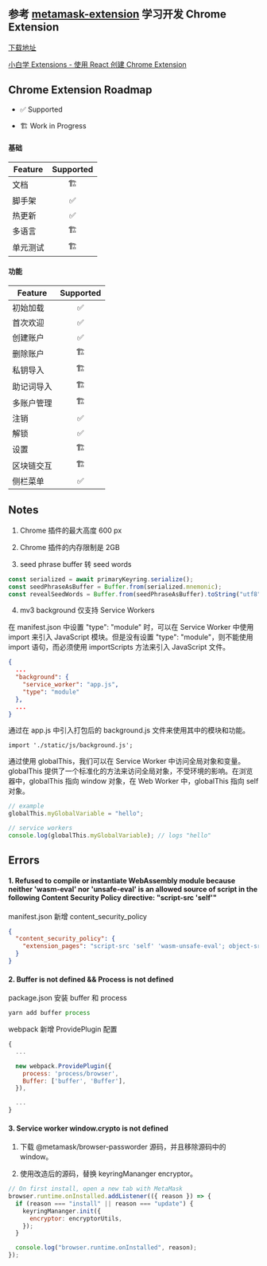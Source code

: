 ## 参考 [metamask-extension](https://github.com/MetaMask/metamask-extension) 学习开发 Chrome Extension

[下载地址](https://github.com/milhous/react-chrome-extension/releases/tag/1.0.0)

[小白学 Extensions - 使用 React 创建 Chrome Extension](https://www.milhous.me/blog/c9500b18-2f22-542a-9c15-a97a049e3b7c/)

## Chrome Extension Roadmap

- ✅ Supported

- 🏗️ Work in Progress

#### 基础

| Feature  | Supported |
| -------- | :-------: |
| 文档     |    🏗️     |
| 脚手架   |    ✅     |
| 热更新   |    ✅     |
| 多语言   |    🏗️     |
| 单元测试 |    🏗️     |

#### 功能

| Feature    | Supported |
| ---------- | :-------: |
| 初始加载   |    ✅     |
| 首次欢迎   |    ✅     |
| 创建账户   |    ✅     |
| 删除账户   |    🏗️     |
| 私钥导入   |    🏗️     |
| 助记词导入 |    🏗️     |
| 多账户管理 |    🏗️     |
| 注销       |    ✅     |
| 解锁       |    ✅     |
| 设置       |    🏗️     |
| 区块链交互 |    🏗️     |
| 侧栏菜单   |    ✅     |

## Notes

1. Chrome 插件的最大高度 600 px

2. Chrome 插件的内存限制是 2GB

3. seed phrase buffer 转 seed words

```js
const serialized = await primaryKeyring.serialize();
const seedPhraseAsBuffer = Buffer.from(serialized.mnemonic);
const revealSeedWords = Buffer.from(seedPhraseAsBuffer).toString("utf8");
```

4. mv3 background 仅支持 Service Workers

在 manifest.json 中设置 "type": "module" 时，可以在 Service Worker 中使用 import 来引入 JavaScript 模块。但是没有设置 "type": "module"，则不能使用 import 语句，而必须使用 importScripts 方法来引入 JavaScript 文件。

```json
{
  ...
  "background": {
    "service_worker": "app.js",
    "type": "module"
  },
  ...
}
```

通过在 app.js 中引入打包后的 background.js 文件来使用其中的模块和功能。

```
import './static/js/background.js';
```

通过使用 globalThis，我们可以在 Service Worker 中访问全局对象和变量。globalThis 提供了一个标准化的方法来访问全局对象，不受环境的影响。在浏览器中，globalThis 指向 window 对象，在 Web Worker 中，globalThis 指向 self 对象。

```js
// example
globalThis.myGlobalVariable = "hello";
```

```js
// service workers
console.log(globalThis.myGlobalVariable); // logs "hello"
```

## Errors

#### 1. Refused to compile or instantiate WebAssembly module because neither 'wasm-eval' nor 'unsafe-eval' is an allowed source of script in the following Content Security Policy directive: "script-src 'self'"

manifest.json 新增 content_security_policy

```json
{
  "content_security_policy": {
    "extension_pages": "script-src 'self' 'wasm-unsafe-eval'; object-src 'self'; frame-ancestors 'none';"
  }
}
```

#### 2. Buffer is not defined && Process is not defined

package.json 安装 buffer 和 process

```js
yarn add buffer process
```

webpack 新增 ProvidePlugin 配置

```js
{
  ...

  new webpack.ProvidePlugin({
    process: 'process/browser',
    Buffer: ['buffer', 'Buffer'],
  }),

  ...
}

```

#### 3. Service worker window.crypto is not defined

1. 下载 @metamask/browser-passworder 源码，并且移除源码中的 window。

2. 使用改造后的源码，替换 keyringMananger encryptor。

```js
// On first install, open a new tab with MetaMask
browser.runtime.onInstalled.addListener(({ reason }) => {
  if (reason === "install" || reason === "update") {
    keyringMananger.init({
      encryptor: encryptorUtils,
    });
  }

  console.log("browser.runtime.onInstalled", reason);
});
```
